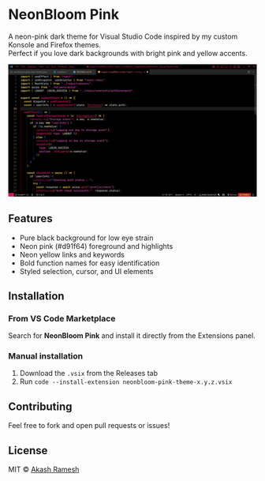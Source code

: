 # NeonBloom Pink

A neon-pink dark theme for Visual Studio Code inspired by my custom Konsole and Firefox themes.  
Perfect if you love dark backgrounds with bright pink and yellow accents.

![NeonBloom Pink Screenshot](./neon-bloom-pink-color-scheme.png)

## Features

- Pure black background for low eye strain
- Neon pink (#d91f64) foreground and highlights
- Neon yellow links and keywords
- Bold function names for easy identification
- Styled selection, cursor, and UI elements

## Installation

### From VS Code Marketplace

Search for **NeonBloom Pink** and install it directly from the Extensions panel.

### Manual installation

1. Download the `.vsix` from the Releases tab
2. Run `code --install-extension neonbloom-pink-theme-x.y.z.vsix`

## Contributing

Feel free to fork and open pull requests or issues!

## License

MIT © [Akash Ramesh](https://github.com/akashramesh13)
